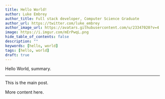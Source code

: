 ```yaml
---
title: Hello World!
author: Luke Embrey
author_title: Full stack developer, Computer Science Graduate
author_url: https://twitter.com/luke_embrey
author_image_url: https://avatars.githubusercontent.com/u/23347020?v=4
image: https://i.imgur.com/mErPwqL.png
hide_table_of_contents: false
description: ""
keywords: [hello, world]
tags: [hello, world]
draft: true
---
```


Hello World, summary.

<hr/>

<!--truncate-->

This is the main post.

More content here.
